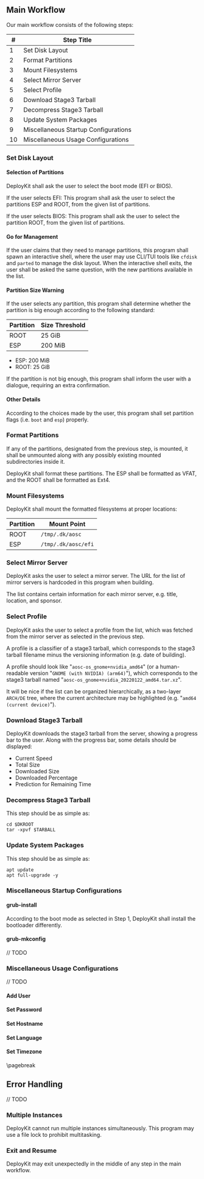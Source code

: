 ## Main Workflow

Our main workflow consists of the following steps:

| #   | Step Title                           |
| --- | ------------------------------------ |
| 1   | Set Disk Layout                      |
| 2   | Format Partitions                    |
| 3   | Mount Filesystems                    |
| 4   | Select Mirror Server                 |
| 5   | Select Profile                       |
| 6   | Download Stage3 Tarball              |
| 7   | Decompress Stage3 Tarball            |
| 8   | Update System Packages               |
| 9   | Miscellaneous Startup Configurations |
| 10  | Miscellaneous Usage Configurations   |






### Set Disk Layout

#### Selection of Partitions

DeployKit shall ask the user to select the boot mode (EFI or BIOS).

If the user selects EFI:
This program shall ask the user to select the partitions ESP and ROOT, from the given list of partitions.

If the user selects BIOS:
This program shall ask the user to select the partition ROOT, from the given list of partitions.

#### Go for Management

If the user claims that they need to manage partitions,
this program shall spawn an interactive shell,
where the user may use CLI/TUI tools like `cfdisk` and `parted` to manage the disk layout.
When the interactive shell exits, the user shall be asked the same question,
with the new partitions available in the list.

#### Partition Size Warning

If the user selects any partition, this program shall determine whether the partition is big enough according to the following standard:

| Partition | Size Threshold |
| --------- | -------------- |
| ROOT      | 25 GiB         |
| ESP       | 200 MiB        |

- ESP: 200 MiB
- ROOT: 25 GiB

If the partition is not big enough, this program shall inform the user with a dialogue,
requiring an extra confirmation.

#### Other Details

According to the choices made by the user, this program shall set partition flags (i.e. `boot` and `esp`) properly.





### Format Partitions

If any of the partitions, designated from the previous step, is mounted,
it shall be unmounted along with any possibly existing mounted subdirectories inside it.

DeployKit shall format these partitions. The ESP shall be formatted as VFAT, and the ROOT shall be formatted as Ext4.




### Mount Filesystems

DeployKit shall mount the formatted filesystems at proper locations:

| Partition | Mount Point         |
| --------- | ------------------- |
| ROOT      | `/tmp/.dk/aosc`     |
| ESP       | `/tmp/.dk/aosc/efi` |




### Select Mirror Server

DeployKit asks the user to select a mirror server.
The URL for the list of mirror servers is hardcoded in this program when building.

The list contains certain information for each mirror server, e.g. title, location, and sponsor.




### Select Profile

DeployKit asks the user to select a profile from the list, which was fetched from the mirror server as selected in the previous step.

A profile is a classifier of a stage3 tarball,
which corresponds to the stage3 tarball filename minus the versioning information (e.g. date of building).

A profile should look like "`aosc-os_gnome+nvidia_amd64`" (or a human-readable version "`GNOME (with NVIDIA) (arm64)`"),
which corresponds to the stage3 tarball named "`aosc-os_gnome+nvidia_20220122_amd64.tar.xz`".

It will be nice if the list can be organized hierarchically,
as a two-layer `ARCH/DE` tree, where the current architecture may be highlighted (e.g. "`amd64 (current device)`").




### Download Stage3 Tarball

DeployKit downloads the stage3 tarball from the server, showing a progress bar to the user.
Along with the progress bar, some details should be displayed:

- Current Speed
- Total Size
- Downloaded Size
- Downloaded Percentage
- Prediction for Remaining Time




### Decompress Stage3 Tarball

This step should be as simple as:

```
cd $DKROOT
tar -xpvf $TARBALL
```




### Update System Packages

This step should be as simple as:

```
apt update
apt full-upgrade -y
```




### Miscellaneous Startup Configurations

#### grub-install

According to the boot mode as selected in Step 1, DeployKit shall install the bootloader differently.

#### grub-mkconfig

// TODO




###  Miscellaneous Usage Configurations

// TODO

#### Add User
#### Set Password
#### Set Hostname
#### Set Language
#### Set Timezone



\pagebreak

## Error Handling

// TODO




### Multiple Instances

DeployKit cannot run multiple instances simultaneously.
This program may use a file lock to prohibit multitasking.




### Exit and Resume

DeployKit may exit unexpectedly in the middle of any step in the main workflow.
